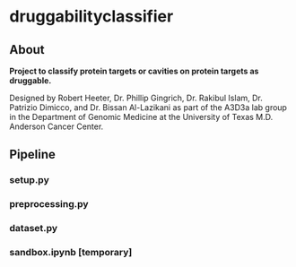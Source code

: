 # druggabilityclassifier
## About
**Project to classify protein targets or cavities on protein targets as druggable.**

Designed by Robert Heeter, Dr. Phillip Gingrich, Dr. Rakibul Islam, Dr. Patrizio Dimicco, and Dr. Bissan Al-Lazikani as part of the A3D3a lab group in the Department of Genomic Medicine at the University of Texas M.D. Anderson Cancer Center.

## Pipeline
### setup.py
### preprocessing.py
### dataset.py
### sandbox.ipynb [temporary]